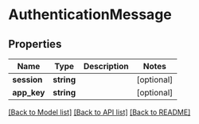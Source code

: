 # AuthenticationMessage

## Properties
Name | Type | Description | Notes
------------ | ------------- | ------------- | -------------
**session** | **string** |  | [optional] 
**app_key** | **string** |  | [optional] 

[[Back to Model list]](../README.md#documentation-for-models) [[Back to API list]](../README.md#documentation-for-api-endpoints) [[Back to README]](../README.md)


